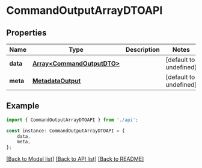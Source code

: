 # CommandOutputArrayDTOAPI


## Properties

Name | Type | Description | Notes
------------ | ------------- | ------------- | -------------
**data** | [**Array&lt;CommandOutputDTO&gt;**](CommandOutputDTO.md) |  | [default to undefined]
**meta** | [**MetadataOutput**](MetadataOutput.md) |  | [default to undefined]

## Example

```typescript
import { CommandOutputArrayDTOAPI } from './api';

const instance: CommandOutputArrayDTOAPI = {
    data,
    meta,
};
```

[[Back to Model list]](../README.md#documentation-for-models) [[Back to API list]](../README.md#documentation-for-api-endpoints) [[Back to README]](../README.md)
